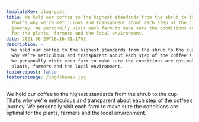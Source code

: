 ```yaml
---
templateKey: blog-post
title: We hold our coffee to the highest standards from the shrub to the cup.
  That’s why we’re meticulous and transparent about each step of the coffee’s
  journey. We personally visit each farm to make sure the conditions are optimal
  for the plants, farmers and the local environment.
date: 2021-06-29T16:16:01.176Z
description: >
  We hold our coffee to the highest standards from the shrub to the cup. That’s
  why we’re meticulous and transparent about each step of the coffee’s journey.
  We personally visit each farm to make sure the conditions are optimal for the
  plants, farmers and the local environment.
featuredpost: false
featuredimage: /img/chemex.jpg
---
```

We hold our coffee to the highest standards from the shrub to the cup. That’s why we’re meticulous and transparent about each step of the coffee’s journey. We personally visit each farm to make sure the conditions are optimal for the plants, farmers and the local environment.